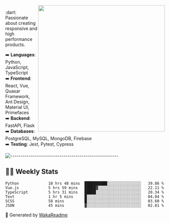 <img src="https://github-readme-stats.vercel.app/api?username=iguit0&show_icons=true&include_all_commits=true&count_private=true&theme=dracula" min-width="400px" max-width="400px" width="400px" align="right" />

<p align="left"> 
  :dart: Passionate about creating responsive and high performance products.
</p>

<p align="left">
  ➡️ <strong>Languages</strong>: Python, JavaScript, TypeScript<br>
  ➡️ <strong>Frontend</strong>: React, Vue, Quasar Framework, Ant Design, Material UI, Primefaces<br>
  ➡️ <strong>Backend</strong>: FastAPI, Flask<br>
  ➡️ <strong>Databases</strong>: PostgreSQL, MySQL, MongoDB, Firebase<br>
  ➡️ <strong>Testing</strong>: Jest, Pytest, Cypress<br>
</p>

![-----------------------------------------------------](https://raw.githubusercontent.com/andreasbm/readme/master/assets/lines/vintage.png)

## :man_technologist: Weekly Stats
<!--START_SECTION:waka-->

```text
Python             10 hrs 48 mins  ██████████░░░░░░░░░░░░░░░   39.86 %
Vue.js             5 hrs 59 mins   █████▓░░░░░░░░░░░░░░░░░░░   22.11 %
TypeScript         5 hrs 31 mins   █████░░░░░░░░░░░░░░░░░░░░   20.34 %
Text               1 hr 5 mins     █░░░░░░░░░░░░░░░░░░░░░░░░   04.04 %
SCSS               58 mins         █░░░░░░░░░░░░░░░░░░░░░░░░   03.60 %
JSON               45 mins         ▓░░░░░░░░░░░░░░░░░░░░░░░░   02.81 %
```

<!--END_SECTION:waka-->

🚀 Generated by [WakaReadme](https://github.com/athul/waka-readme)
